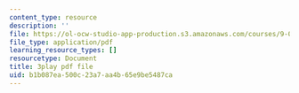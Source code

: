 ```yaml
---
content_type: resource
description: ''
file: https://ol-ocw-studio-app-production.s3.amazonaws.com/courses/9-00sc-introduction-to-psychology-fall-2011/b1b087ea500c23a7aa4b65e9be5487ca_yBYebcVw8Zk.pdf
file_type: application/pdf
learning_resource_types: []
resourcetype: Document
title: 3play pdf file
uid: b1b087ea-500c-23a7-aa4b-65e9be5487ca
---
```


